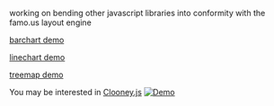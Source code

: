 
working on bending other javascript libraries into conformity with the famo.us layout engine

[barchart demo](https://rawgit.com/spencermountain/famo.us_scratch/master/graphs/index.html)

[linechart demo](https://rawgit.com/spencermountain/famo.us_scratch/master/areabar/index.html)

[treemap demo](https://rawgit.com/spencermountain/famo.us_scratch/master/treemap/index.html)


You may be interested in [Clooney.js](https://github.com/spencermountain/clooney)
[![Demo](https://s3.amazonaws.com/spencermounta.in/portfolio/assets/treemap.gif)](https://rawgit.com/spencermountain/clooney/master/demo/index.html)